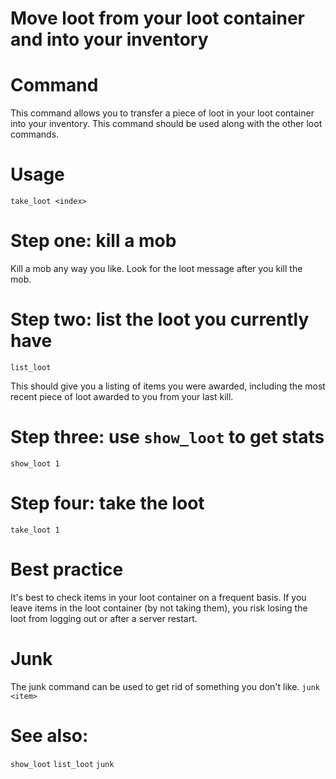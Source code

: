 # Move loot from your loot container and into your inventory

# Command
This command allows you to transfer a piece of loot in your loot container into your inventory. This command should be used along with the other loot commands.

# Usage
`take_loot <index>`

# Step one: kill a mob
Kill a mob any way you like. Look for the loot message after you kill the mob.

# Step two: list the loot you currently have
`list_loot`

This should give you a listing of items you were awarded, including the most recent piece of loot awarded to you from your last kill.

# Step three: use `show_loot` to get stats
`show_loot 1`

# Step four: take the loot
`take_loot 1`

# Best practice
It's best to check items in your loot container on a frequent basis. If you leave items in the loot container (by not taking them), you risk losing the loot from logging out or after a server restart. 

# Junk
The junk command can be used to get rid of something you don't like.
`junk <item>`

# See also:
`show_loot`
`list_loot`
`junk`
